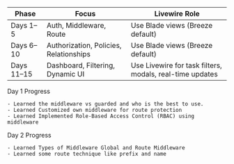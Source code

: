 | **Phase**  | **Focus**                              | **Livewire Role**                                        |
| ---------- | -------------------------------------- | -------------------------------------------------------- |
| Days 1–5   | Auth, Middleware, Route                | Use Blade views (Breeze default)                         |
| Days 6–10  | Authorization, Policies, Relationships | Use Blade views (Breeze default)                         |
| Days 11–15 | Dashboard, Filtering, Dynamic UI       | Use Livewire for task filters, modals, real-time updates |


 Day 1 Progress

    - Learned the middleware vs guarded and who is the best to use.
    - Learned Customized own middleware for route protection
    - Learned Implemented Role-Based Access Control (RBAC) using middleware

 Day 2 Progress
 
    - Learned Types of Middleware Global and Route Middleware
    - Learned some route technique like prefix and name


